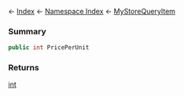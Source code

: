 ← [Index](Api-Index) ← [Namespace Index](Namespace-Index) ← [MyStoreQueryItem](Sandbox.ModAPI.Ingame.MyStoreQueryItem)

### Summary

```csharp
public int PricePerUnit
```

### Returns

[int](https://docs.microsoft.com/en-us/dotnet/api/System.Int32?view=netframework-4.6)

